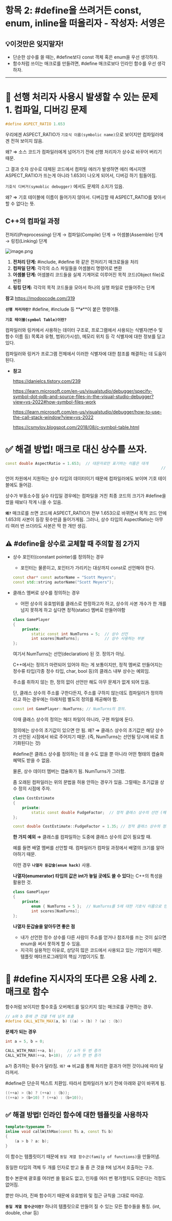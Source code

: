 # 항목 2: #define을 쓰려거든 const, enum, inline을 떠올리자 - 작성자: 서영은

<aside>

# 💡이것만은 잊지말자!

- 단순한 상수를 쓸 때는, #define보다 const 객체 혹은 enum을 우선 생각하자.
- 함수처럼 쓰이는 매크로를 만들려면, #define 매크로보다 인라인 함수를 우선 생각하자.
</aside>

---

# 📌 선행 처리자 사용시 발생할 수 있는 문제 1. 컴파일, 디버깅 문제

```cpp
#define ASPECT_RATIO 1.653
```

우리에겐 ASPECT_RATIO가 `기호식 이름(symbolic name)`으로 보이지만 컴파일러에겐 전혀 보이지 않음.

왜? ⇒ 소스 코드가 컴파일러에게 넘어가기 전에 선행 처리자가 상수로 바꾸어 버리기 때문.

그 결과 숫자 상수로 대체된 코드에서 컴파일 에러가 발생하면 에러 메시지엔 ASPECT_RATIO가 뜨는게 아니라 1.653이 나오게 되어서, 디버깅 하기 힘들어짐.

`기호식 디버거(symoblic debugger)` 에서도 문제의 소지가 있음. 

왜? ⇒ 기호 테이블에 이름이 들어가지 않아서. 디버깅할 때 ASPECT_RATIO를 찾아서 할 수 없다는 뜻.

## C++의 컴파일 과정

전처리(Preprocessing) 단계 → 컴파일(Compile) 단계 → 어셈블(Assemble) 단계 → 링킹(Linking) 단계

![image.png](image.png)

1. **전처리 단계:** #include, #define 와 같은 전처리기 매크로들을 처리
2. **컴파일 단계:** 각각의 소스 파일들을 어셈블리 명령어로 변환
3. **어셈블 단계:** 어셈블리 코드들을 실제 기계어로 이루어진 목적 코드(Object file)로 변환
4. **링킹 단계:** 각각의 목적 코드들을 모아서 하나의 실행 파일로 만들어주는 단계

**참고** https://modoocode.com/319

**`선행 처리자란?`** #define, #include 등 **`#`**이 붙은 명령어들.

**`기호 테이블(symbol Table)이란?`**

컴파일러와 링커에서 사용하는 데이터 구조로, 프로그램에서 사용되는 식별자(변수 및 함수 이름 등) 목록과 유형, 범위(가시성), 메모리 위치 등 각 식별자에 대한 정보를 담고 있다.

컴파일러와 링커가 프로그램 전체에서 이러한 식별자에 대한 참조를 해결하는 데 도움이 된다.

- **참고**
    
    https://danielcs.tistory.com/239
    
    https://learn.microsoft.com/en-us/visualstudio/debugger/specify-symbol-dot-pdb-and-source-files-in-the-visual-studio-debugger?view=vs-2022#how-symbol-files-work
    
    https://learn.microsoft.com/en-us/visualstudio/debugger/how-to-use-the-call-stack-window?view=vs-2022
    
    https://csmylov.blogspot.com/2018/08/c-symbol-table.html
    

# ✅ 해결 방법! 매크로 대신 상수를 쓰자.

```cpp
const double AspectRatio = 1.653;  // 대문자로만 표기하는 이름은 대개
																	// 매크로에 쓰는 것이라, 이름 표기도 바꾼다.
```

언어 차원에서 지원하는 상수 타입의 데이터이기 때문에 컴파일러에도 보이며 기호 테이블에도 들어감.

상수가 부동소수점 실수 타입일 경우에는 컴파일을 거친 최종 코드의 크기가 #define을 썼을 때보다 작게 나올 수 있음.

**`왜?`** 매크로를 쓰면 코드에 ASPECT_RATIO가 전부 1.653으로 바뀌면서 목적 코드 안에 1.653의 사본이 등장 횟수만큼 들어가게됨. 그러나, 상수 타입의 AspectRatio는 아무리 여러 번 쓰더라도 사본은 딱 한 개만 생김.

## ⚠️ #define을 상수로 교체할 때 주의할 점 2가지

- 상수 포인터(constant pointer)를 정의하는 경우
    - 포인터는 물론이고, 포인터가 가리키는 대상까지 const로 선언해야 한다.
    
    ```cpp
    const char* const autorName = "Scott Meyers";
    const std::string autorName("Scott Meyers");
    ```
    
- 클래스 멤버로 상수를 정의하는 경우
    - 어떤 상수의 유효범위를 클래스로 한정하고자 하고, 상수의 사본 개수가 한 개를 넘지 못하게 하고 싶다면 정적(static) 멤버로 만들어야함
    
    ```cpp
    class GamePlayer
    {
    	private:
    		static const int NumTurns = 5;  // 상수 선언
    		int scores[NumTurns];           // 상수 사용하는 부분
    };
    ```
    
    여기서 NumTurns는 선언(declaration) 된 것. 정의가 아님.
    
    C++에서는 정의가 마련되어 있어야 하는 게 보통이지만, 정적 멤버로 만들어지는 정수류 타입(각종 정수 타입, char, bool 등)의 클래스 내부 상수는 예외임.
    
    주소를 취하지 않는 한, 정의 없이 선언만 해도 아무 문제가 없게 되어 있음.
    
    단, 클래스 상수의 주소를 구한다든지, 주소를 구하지 않는데도 컴파일러가 정의하라고 하는 경우에는 아래처럼 별도의 정의를 제공해야 함.
    
    ```cpp
    const int GamePlayer::NumTurns; // NumTurns의 정의.
    ```
    
    이때 클래스 상수의 정의는 헤더 파일이 아니라, 구현 파일에 둔다.
    
    정의에는 상수의 초기값이 있으면 안 됨. 왜? ⇒ 클래스 상수의 초기값은 해당 상수가 선언된 시점에서 바로 주어지기 때문. (즉, NumTurns는 선언될 당시에 바로 초기화된다는 것)
    
    #define은 클래스 상수를 정의하는 데 쓸 수도 없을 뿐 아니라 어떤 형태의 캡슐화 혜택도 받을 수 없음.
    
    물론, 상수 데이터 멤버는 캡슐화가 됨. NumTurns가 그러함.
    
    좀 오래된 컴파일러는 위의 문법을 허용 안하는 경우가 있음. 그럴때는 초기값을 상수 정의 시점에 주자.
    
    ```cpp
    class CostEstimate
    {
    	private:
    		static const double FudgeFactor;  // 정적 클래스 상수의 선언 (헤더 파일)
    };
    
    const double CostEstimate::FudgeFactor = 1.35; // 정적 클래스 상수의 정의 (구현 파일)
    ```
    
    **한 가지 예외** ⇒ 클래스를 컴파일하는 도중에 클래스 상수의 값이 필요할 때.
    
    예를 들면 배열 멤버를 선언할 때. 컴파일러가 컴파일 과정에서 배열의 크기를 알아야하기 때문.
    
    이런 경우 **`나열자 둔갑술(enum hack)`** 사용.
    
    **나열자(enumerator) 타입의 값은 int가 놓일 곳에도 쓸 수 있다**는 C++의 특성을 활용한 것.
    
    ```cpp
    class GamePlayer
    {
    	private:
    		enum { NumTurns = 5 };  // NumTurns를 5에 대한 기호식 이름으로 만든다.
    		int scores[NumTurns];
    };
    ```
    
    **나열자 둔갑술을 알아두면 좋은 점**
    
    - 내가 선언한 정수 상수를 다른 사람이 주소를 얻거나 참조자를 쓰는 것이 싫으면 enum을 써서 못하게 할 수 있음.
    - 지극히 실용적인 이유로, 상당히 많은 코드에서 사용되고 있는 기법이기 때문.
    템플릿 메타프로그래밍의 핵심 기법이기도 함.

# 📌 #define 지시자의 또다른 오용 사례 2. 매크로 함수

함수처럼 보이지만 함수호출 오버헤드를 일으키지 않는 매크로를 구현하는 경우.

```cpp
// a와 b 중에 큰 것을 f에 넘겨 호출
#define CALL_WITH_MAX(a, b) ((a) > (b) ? (a) : (b))
```

**문제가 되는 경우**

```cpp
int a = 5, b = 0;

CALL_WITH_MAX(++a, b);     // a가 두 번 증가
CALL_WITH_MAX(++a, b+10);  // a가 한 번 증가
```

a가 증가하는 횟수가 달라짐. `왜?` ⇒ 비교를 통해 처리한 결과가 어떤 것이냐에 따라 달라져서.

#define은 단순히 텍스트 치환임. 따라서 컴파일러가 보기 전에 아래와 같이 바뀌게 됨.

```cpp
((++a) > (b) ? (++a) : (b));
((++a) > (b+10) ? (++a) : (b+10));
```

## ✅ 해결 방법! 인라인 함수에 대한 템플릿을 사용하자

```cpp
template<typename T>
inline void callWithMax(const T& a, const T& b)
{
	(a > b ? a: b);
}
```

이 함수는 템플릿이기 때문에 `동일 계열 함수군(family of functions)`을 만들어냄.

동일한 타입의 객체 두 개를 인자로 받고 둘 중 큰 것을 f에 넘겨서 호출하는 구조.

함수 본문에 괄호를 여러번 쓸 필요도 없고, 인자를 여러 번 평가할지도 모른다는 걱정도 없어짐.

뿐만 아니라, 진짜 함수이기 때문에 유효범위 및 접근 규칙을 그대로 따라감.

**`동일 계열 함수군이란?`** 하나의 템플릿으로 만들어 질 수 있는 모든 함수들을 통칭. (int, double, char 등)